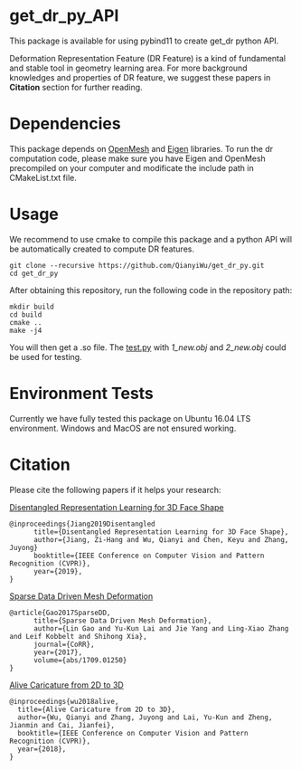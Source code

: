 # get_dr_py_API
This package is available for using pybind11 to create get_dr python API.

Deformation Representation Feature (DR Feature) is a kind of fundamental and stable tool in geometry learning area. For more background knowledges and properties of DR feature, we suggest these papers in **Citation** section for further reading. 

# Dependencies
This package depends on <a href='https://www.openmesh.org'>OpenMesh</a> and <a href='http://eigen.tuxfamily.org/index.php?title=Main_Page'>Eigen</a> libraries. To run the dr computation code, please make sure you have Eigen and OpenMesh precompiled on your computer and modificate the include path in CMakeList.txt file. 

# Usage
We recommend to use cmake to compile this package and a python API will be automatically created to compute DR features.
```
git clone --recursive https://github.com/QianyiWu/get_dr_py.git
cd get_dr_py
```

After obtaining this repository, run the following code in the repository path:
```
mkdir build
cd build
cmake ..
make -j4
```
You will then get a .so file.
The <a href='https://github.com/QianyiWu/get_dr_py/blob/master/test.py'>test.py</a> with *1_new.obj* and *2_new.obj* could be used for testing.

# Environment Tests
Currently we have fully tested this package on Ubuntu 16.04 LTS environment. Windows and MacOS are not ensured working.

# Citation
Please cite the following papers if it helps your research: 

<a href="https://arxiv.org/abs/1902.09887">Disentangled Representation Learning for 3D Face Shape</a>

    @inproceedings{Jiang2019Disentangled
          title={Disentangled Representation Learning for 3D Face Shape},
          author={Jiang, Zi-Hang and Wu, Qianyi and Chen, Keyu and Zhang, Juyong}
          booktitle={IEEE Conference on Computer Vision and Pattern Recognition (CVPR)},
          year={2019},
    }

<a href="http://geometrylearning.com/paper/Sparse2018.pdf">Sparse Data Driven Mesh Deformation</a>

    @article{Gao2017SparseDD,
          title={Sparse Data Driven Mesh Deformation},
          author={Lin Gao and Yu-Kun Lai and Jie Yang and Ling-Xiao Zhang and Leif Kobbelt and Shihong Xia},
          journal={CoRR},
          year={2017},
          volume={abs/1709.01250}
    }

<a href="https://arxiv.org/abs/1803.06802v2">Alive Caricature from 2D to 3D</a>

    @inproceedings{wu2018alive,
      title={Alive Caricature from 2D to 3D},
      author={Wu, Qianyi and Zhang, Juyong and Lai, Yu-Kun and Zheng, Jianmin and Cai, Jianfei},
      booktitle={IEEE Conference on Computer Vision and Pattern Recognition (CVPR)},
      year={2018},
    }
